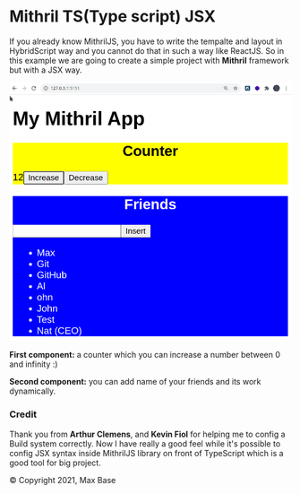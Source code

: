 # Mithril TS(Type script) JSX

If you already know MithrilJS, you have to write the tempalte and layout in HybridScript way and you cannot do that in such a way like ReactJS.
So in this example we are going to create a simple project with **Mithril** framework but with a JSX way.

![Mithril-JS/Type script with support of JSX syntax](preview.png)

**First component:** a counter which you can increase a number between 0 and infinity :)

**Second component:** you can add name of your friends and its work dynamically.

### Credit

Thank you from **Arthur Clemens**, and **Kevin Fiol** for helping me to config a Build system correctly. Now I have really a good feel while it's possible to config JSX syntax inside MithrilJS library on front of TypeScript which is a good tool for big project.

© Copyright 2021, Max Base
